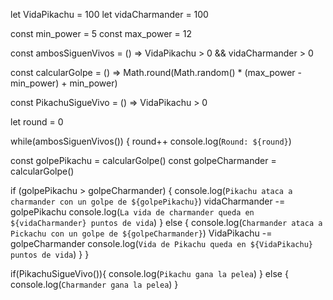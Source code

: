 let VidaPikachu = 100
let vidaCharmander = 100

const min_power = 5
const max_power = 12

const ambosSiguenVivos = () => VidaPikachu > 0 && vidaCharmander > 0

const calcularGolpe = () => Math.round(Math.random() * (max_power - min_power) + min_power)

const PikachuSigueVivo = () => VidaPikachu > 0

let round = 0

while(ambosSiguenVivos()) {
  round++
  console.log(`Round: ${round}`)

  const golpePikachu = calcularGolpe()
  const golpeCharmander = calcularGolpe()

  if (golpePikachu > golpeCharmander) {
    console.log(`Pikachu ataca a charmander con un golpe de ${golpePikachu}`)
    vidaCharmander -= golpePikachu
    console.log(`La vida de charmander queda en ${vidaCharmander} puntos de vida`)
  }
  else {
    console.log(`Charmander ataca a Pickachu con un golpe de ${golpeCharmander}`)
    VidaPikachu -= golpeCharmander
    console.log(`Vida de Pikachu queda en ${VidaPikachu} puntos de vida`)
  }
}

if(PikachuSigueVivo()){
  console.log(`Pikachu gana la pelea`)
}
else {
  console.log(`Charmander gana la pelea`)
}
